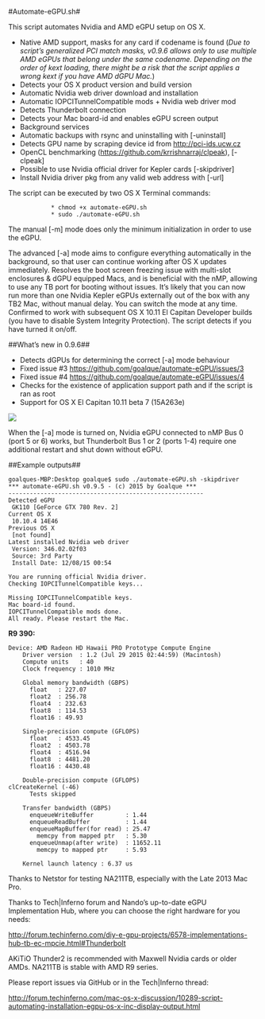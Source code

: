 #Automate-eGPU.sh#

This script automates Nvidia and AMD eGPU setup on OS X.

- Native AMD support, masks for any card if codename is found (*Due to script’s generalized PCI match masks, v0.9.6 allows only to use multiple AMD eGPUs that belong under the same codename. Depending on the order of kext loading, there might be a risk that the script applies a wrong kext if you have AMD dGPU Mac.*)
- Detects your OS X product version and build version
- Automatic Nvidia web driver download and installation
- Automatic IOPCITunnelCompatible mods + Nvidia web driver mod
- Detects Thunderbolt connection
- Detects your Mac board-id and enables eGPU screen output
- Background services
- Automatic backups with rsync and uninstalling with [-uninstall]
- Detects GPU name by scraping device id from http://pci-ids.ucw.cz
- OpenCL benchmarking (https://github.com/krrishnarraj/clpeak), [-clpeak]
- Possible to use Nvidia official driver for Kepler cards [-skipdriver]
- Install Nvidia driver pkg from any valid web address with [-url]

The script can be executed by two OS X Terminal commands:

                * chmod +x automate-eGPU.sh
                * sudo ./automate-eGPU.sh

The manual [-m] mode does only the minimum initialization in order to use the eGPU.

The advanced [-a] mode aims to configure everything automatically in the background, so that user can continue working after OS X updates immediately. Resolves the boot screen freezing issue with multi-slot enclosures & dGPU equipped Macs, and is beneficial with the nMP, allowing to use any TB port for booting without issues. It’s likely that you can now run more than one Nvidia Kepler eGPUs externally out of the box with any TB2 Mac, without manual delay. You can switch the mode at any time. Confirmed to work with subsequent OS X 10.11 El Capitan Developer builds (you have to disable System Integrity Protection). The script detects if you have turned it on/off.

##What’s new in 0.9.6##
* Detects dGPUs for determining the correct [-a] mode behaviour
* Fixed issue #3 https://github.com/goalque/automate-eGPU/issues/3
* Fixed issue #4 https://github.com/goalque/automate-eGPU/issues/4
* Checks for the existence of application support path and if the script is ran as root
* Support for OS X El Capitan 10.11 beta 7 (15A263e)

![](http://i.imgur.com/pkKujzG.png)

When the [-a] mode is turned on, Nvidia eGPU connected to nMP Bus 0 (port 5 or 6) works, but Thunderbolt Bus 1 or 2 (ports 1-4) require one additional restart and shut down without eGPU.

##Example outputs##

```
goalques-MBP:Desktop goalque$ sudo ./automate-eGPU.sh -skipdriver
*** automate-eGPU.sh v0.9.5 - (c) 2015 by Goalque ***
-------------------------------------------------------
Detected eGPU
 GK110 [GeForce GTX 780 Rev. 2]
Current OS X
 10.10.4 14E46
Previous OS X
 [not found]
Latest installed Nvidia web driver
 Version: 346.02.02f03
 Source: 3rd Party
 Install Date: 12/08/15 00:54

You are running official Nvidia driver.
Checking IOPCITunnelCompatible keys...

Missing IOPCITunnelCompatible keys.
Mac board-id found.
IOPCITunnelCompatible mods done.
All ready. Please restart the Mac.
```
**R9 390:**
```
Device: AMD Radeon HD Hawaii PRO Prototype Compute Engine
    Driver version  : 1.2 (Jul 29 2015 02:44:59) (Macintosh)
    Compute units   : 40
    Clock frequency : 1010 MHz

    Global memory bandwidth (GBPS)
      float   : 227.07
      float2  : 256.78
      float4  : 232.63
      float8  : 114.53
      float16 : 49.93

    Single-precision compute (GFLOPS)
      float   : 4533.45
      float2  : 4503.78
      float4  : 4516.94
      float8  : 4481.20
      float16 : 4430.48

    Double-precision compute (GFLOPS)
clCreateKernel (-46)
      Tests skipped

    Transfer bandwidth (GBPS)
      enqueueWriteBuffer         : 1.44
      enqueueReadBuffer          : 1.44
      enqueueMapBuffer(for read) : 25.47
        memcpy from mapped ptr   : 5.30
      enqueueUnmap(after write)  : 11652.11
        memcpy to mapped ptr     : 5.93

    Kernel launch latency : 6.37 us
```

Thanks to Netstor for testing NA211TB, especially with the Late 2013 Mac Pro.

Thanks to Tech|Inferno forum and Nando’s up-to-date eGPU Implementation Hub, where you can choose the right hardware for you needs:

http://forum.techinferno.com/diy-e-gpu-projects/6578-implementations-hub-tb-ec-mpcie.html#Thunderbolt

AKiTiO Thunder2 is recommended with Maxwell Nvidia cards or older AMDs. NA211TB is stable with AMD R9 series.

Please report issues via GitHub or in the Tech|Inferno thread:

http://forum.techinferno.com/mac-os-x-discussion/10289-script-automating-installation-egpu-os-x-inc-display-output.html
